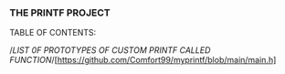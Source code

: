 ### THE PRINTF PROJECT

TABLE OF CONTENTS:






/*LIST 0F PROTOTYPES OF CUSTOM PRINTF CALLED FUNCTION*/[https://github.com/Comfort99/myprintf/blob/main/main.h]
